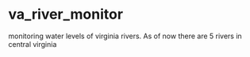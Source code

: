 # va_river_monitor
monitoring water levels of virginia rivers. As of now there are 5 rivers in central virginia

